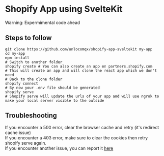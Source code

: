 # Shopify App using SvelteKit

Warning: Expermimental code ahead

## Steps to follow

```shell
git clone https://github.com/unlocomqx/shopify-app-sveltekit my-app
cd my-app
npm install
# Switch to another folder
shopify create # You can also create an app on partners.shopify.com
# This will create an app and will clone the react app which we don't need
# Back to the clone folder 
shopify connect
# By now your .env file should be generated
shopify serve
# Shopify serve will update the urls of your app and will use ngrok to make your local server visible to the outside
``` 

## Troubleshooting
If you encounter a 500 error, clear the browser cache and retry (it's redirect cache issue)  
If you encounter a 403 error, make sure to clear the cookies then retry shopify serve again.  
If you encounter another issue, you can report it [here](https://github.com/unlocomqx/shopify-app-sveltekit/issues)  
